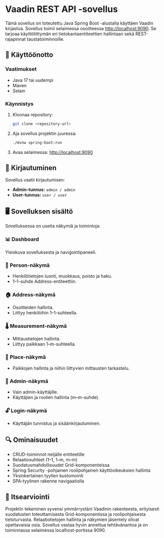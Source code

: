 # Vaadin  REST API -sovellus

Tämä sovellus on toteutettu Java Spring Boot -alustalla käyttäen Vaadin kirjastoa. Sovellus toimii selaimessa osoitteessa [http://localhost:9090](http://localhost:9090). Se tarjoaa käyttöliittymän eri tietokantaentiteettien hallintaan sekä REST-rajapinnat taustatoiminnoille.

## 🔧 Käyttöönotto

### Vaatimukset
- Java 17 tai uudempi
- Maven
- Selain

### Käynnistys
1. Kloonaa repository:
   ```bash
   git clone <repository-url>
   ```
2. Aja sovellus projektin juuressa:
   ```bash
   ./mvnw spring-boot:run
   ```
3. Avaa selaimessa: [http://localhost:9090](http://localhost:9090)

## 🔐 Kirjautuminen

Sovellus vaatii kirjautumisen:

- **Admin-tunnus:** `admin / admin`
- **User-tunnus:** `user / user`

## 🖥️ Sovelluksen sisältö

Sovelluksessa on useita näkymiä ja toimintoja:

### 📊 Dashboard
Yleiskuva sovelluksesta ja navigointipaneeli.

### 👤 Person-näkymä
- Henkilötietojen luonti, muokkaus, poisto ja haku.
- 1–1-suhde Address-entiteettiin.

### 🏠 Address-näkymä
- Osoitteiden hallinta.
- Liittyy henkilöihin 1–1-suhteella.

### 🌡️ Measurement-näkymä
- Mittaustietojen hallinta.
- Liittyy paikkaan 1–m-suhteella.

### 📍 Place-näkymä
- Paikkojen hallinta ja niihin liittyvien mittausten tarkastelu.

### 🔑 Admin-näkymä
- Vain admin-käyttäjille.
- Käyttäjien ja roolien hallinta (m–m-suhde).

### 🔓 Login-näkymä
- Käyttäjän tunnistus ja sisäänkirjautuminen.

## 🔍 Ominaisuudet

- CRUD-toiminnot neljälle entiteetille
- Relaatiosuhteet (1–1, 1–m, m–m)
- Suodatusmahdollisuudet Grid-komponenteissa
- Spring Security -pohjainen roolipohjainen käyttöoikeuksien hallinta
- Yksinkertainen tyylien kustomointi
- SPA-tyylinen rakenne navigaatiolla

## 💭 Itsearviointi

Projektin tekeminen syvensi ymmärrystäni Vaadinin rakenteesta, erityisesti suodatusten toteuttamisesta Grid-komponentissa ja roolipohjaisesta tietoturvasta. Relaatiotietojen hallinta ja näkymien jäsentely olivat opettavaisia osia. Sovellus vastaa hyvin annettua tehtävänantoa ja on toiminnassa selaimessa localhost-portissa 9090.
